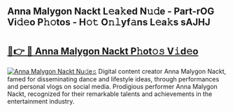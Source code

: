 ## Anna Malygon Nackt L𝚎a𝚔ed N𝚞𝚍e - Part-rOG Vi𝚍𝚎o P𝚑𝚘tos - H𝚘𝚝 O𝚗𝚕yf𝚊ns L𝚎a𝚔s sAJHJ

# <h2><a href="http://kf572w.oniu.top/?m=Anna+Malygon+Nackt">🔗👉 🔴 Anna Malygon Nackt P𝚑ot𝚘𝚜 V𝚒d𝚎o</a></h2>

[![Anna Malygon Nackt Nu𝚍e𝚜](https://i.imgur.com/0qMVB7G.gif)](http://kf572w.oniu.top/?m=Anna+Malygon+Nackt)
Digital content creator Anna Malygon Nackt, famed for disseminating dance and lifestyle ideas, through performances and personal vlogs on social media. Prodigious performer Anna Malygon Nackt, recognized for their remarkable talents and achievements in the entertainment industry.  

